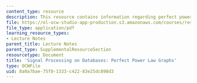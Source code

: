 ```yaml
---
content_type: resource
description: This resource contains information regarding perfect power law graphs.
file: https://ol-ocw-studio-app-production.s3.amazonaws.com/courses/res-ll-005-mathematics-of-big-data-and-machine-learning-january-iap-2020/8a0a7bae75f01333c42283e25dc898d3_MITRES_LL_005F12_Lec5.pdf
file_type: application/pdf
learning_resource_types:
- Lecture Notes
parent_title: Lecture Notes
parent_type: SupplementalResourceSection
resourcetype: Document
title: 'Signal Processing on Databases: Perfect Power Law Graphs'
type: OCWFile
uid: 8a0a7bae-75f0-1333-c422-83e25dc898d3
---
```

